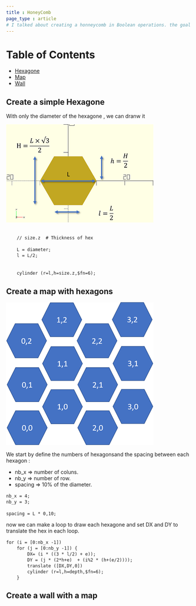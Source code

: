 ```yaml
--- 
title : HoneyComb
page_type : article
# I talked about creating a honneycomb in Boolean operations. the goal is to build with 3D printer many objet as box to save material 
---
```



Table of Contents
=================
* [Hexagone](#hex)
* [Map](#map)
* [Wall](#wall)


## Create a simple Hexagone <a name="hex"></a>

With only the diameter of the hexagone , we can dranw it 

![image](images/hex.png) 


``` OPENSCAD
    
    // size.z  # Thickness of hex

    L = diameter;
    l = L/2;
 

    cylinder (r=l,h=size.z,$fn=6);
``` 

## Create a map with hexagons <a name="map"></a>


![image](images/map.png)



We start  by define the numbers of hexagonsand the spacing between each hexagon :
* nb_x => number of coluns.
* nb_y => number of row.
* spacing => 10% of the diameter.

``` OPENSCAD
nb_x = 4;
nb_y = 3;   

spacing = L * 0,10;

```

now we can make a loop to draw each hexagone and set DX and DY to translate the hex in each loop.

``` OPENSCAD
for (i = [0:nb_x -1])
    for (j = [0:nb_y -1]) {
        DX= (i * ((3 * l/2) + e));
        DY = (j * (2*h+e)  + (i%2 * (h+(e/2))));
        translate ([DX,DY,0])
        cylinder (r=l,h=depth,$fn=6);
    }
```






## Create a wall with a map <a name="wall"></a>